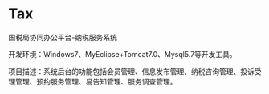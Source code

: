 # Tax
国税局协同办公平台-纳税服务系统

开发环境：Windows7、MyEclipse+Tomcat7.0、Mysql5.7等开发工具。

项目描述：系统后台的功能包括会员管理、信息发布管理、纳税咨询管理、投诉受理管理、预约服务管理、易告知管理、服务调查管理。

